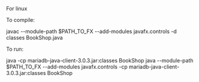 For linux

To compile:

javac --module-path $PATH_TO_FX --add-modules javafx.controls -d classes  BookShop.java

To run:

java -cp mariadb-java-client-3.0.3.jar:classes BookShop
java --module-path $PATH_TO_FX --add-modules javafx.controls -cp mariadb-java-client-3.0.3.jar:classes BookShop
